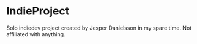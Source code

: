 # IndieProject
Solo indiedev project created by Jesper Danielsson in my spare time. Not affiliated with anything.